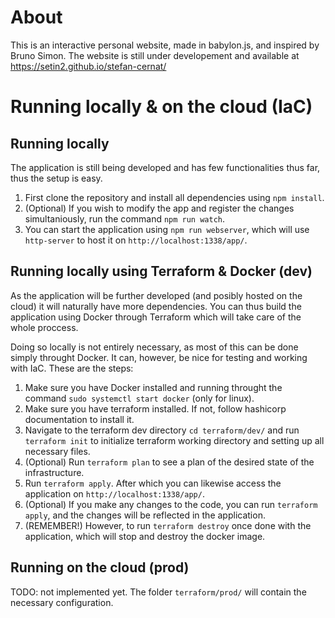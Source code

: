 # About

This is an interactive personal website, made in babylon.js, and inspired by Bruno Simon. 
The website is still under developement and available at https://setin2.github.io/stefan-cernat/

# Running locally & on the cloud (IaC)

## Running locally

The application is still being developed and has few functionalities thus far, thus the setup is easy.

1. First clone the repository and install all dependencies using `npm install`.
2. (Optional) If you wish to modify the app and register the changes simultaniously, run the command `npm run watch`.
3. You can start the application using `npm run webserver`, which will use `http-server` to host it on `http://localhost:1338/app/`.

## Running locally using Terraform & Docker (dev)

As the application will be further developed (and posibly hosted on the cloud) it will naturally have more dependencies. You can thus build the application using Docker through Terraform which will take care of the whole proccess. 

Doing so locally is not entirely necessary, as most of this can be done simply throught Docker. It can, however, be nice for testing and working with IaC. These are the steps:

1. Make sure you have Docker installed and running throught the command `sudo systemctl start docker` (only for linux).
2. Make sure you have terraform installed. If not, follow hashicorp documentation to install it.
3. Navigate to the terraform dev directory `cd terraform/dev/` and run `terraform init` to initialize terraform working directory and setting up all necessary files.
4. (Optional) Run `terraform plan` to see a plan of the desired state of the infrastructure.
5. Run `terraform apply`. After which you can likewise access the application on `http://localhost:1338/app/`.
6. (Optional) If you make any changes to the code, you can run `terraform apply`, and the changes will be reflected in the application.
6. (REMEMBER!) However, to run `terraform destroy` once done with the application, which will stop and destroy the docker image.

## Running on the cloud (prod)

TODO: not implemented yet. The folder `terraform/prod/` will contain the necessary configuration.